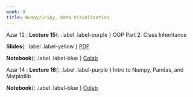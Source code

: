 ```yaml
---
week: 8
title: Numpy/Scipy, Data Visualization
---
```


Azar 12
: **Lecture 15**{: .label .label-purple } OOP Part 2: Class Inheritance

  **Slides**{: .label .label-yellow } [PDF](../assets/lectures/Python-Session-15.pdf)

  **Notebook**{: .label .label-blue } [Colab](https://colab.research.google.com/drive/1NwUFGpQM9k6HIS1f7QTo4FrnS56Bb7UX?usp=sharing)

Azar 14
: **Lecture 16**{: .label .label-purple } Intro to Numpy, Pandas, and Matplotlib

  **Notebook**{: .label .label-blue } [Colab](https://colab.research.google.com/drive/1xPdtx9hP-YEuufWBeKkkxbEplcPvV4HD?usp=sharing)